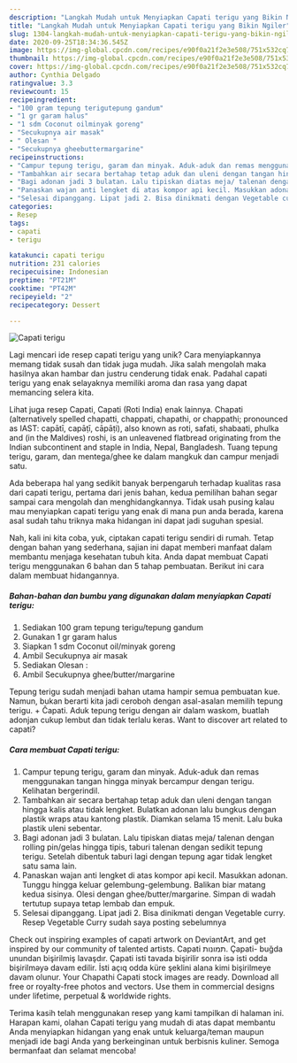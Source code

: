 ```yaml
---
description: "Langkah Mudah untuk Menyiapkan Capati terigu yang Bikin Ngiler"
title: "Langkah Mudah untuk Menyiapkan Capati terigu yang Bikin Ngiler"
slug: 1304-langkah-mudah-untuk-menyiapkan-capati-terigu-yang-bikin-ngiler
date: 2020-09-25T18:34:36.545Z
image: https://img-global.cpcdn.com/recipes/e90f0a21f2e3e508/751x532cq70/capati-terigu-foto-resep-utama.jpg
thumbnail: https://img-global.cpcdn.com/recipes/e90f0a21f2e3e508/751x532cq70/capati-terigu-foto-resep-utama.jpg
cover: https://img-global.cpcdn.com/recipes/e90f0a21f2e3e508/751x532cq70/capati-terigu-foto-resep-utama.jpg
author: Cynthia Delgado
ratingvalue: 3.3
reviewcount: 15
recipeingredient:
- "100 gram tepung terigutepung gandum"
- "1 gr garam halus"
- "1 sdm Coconut oilminyak goreng"
- "Secukupnya air masak"
- " Olesan "
- "Secukupnya gheebuttermargarine"
recipeinstructions:
- "Campur tepung terigu, garam dan minyak. Aduk-aduk dan remas menggunakan tangan hingga minyak bercampur dengan terigu. Kelihatan bergerindil."
- "Tambahkan air secara bertahap tetap aduk dan uleni dengan tangan hingga kalis atau tidak lengket. Bulatkan adonan lalu bungkus dengan plastik wraps atau kantong plastik. Diamkan selama 15 menit. Lalu buka plastik uleni sebentar."
- "Bagi adonan jadi 3 bulatan. Lalu tipiskan diatas meja/ talenan dengan rolling pin/gelas hingga tipis, taburi talenan dengan sedikit tepung terigu. Setelah dibentuk taburi lagi dengan tepung agar tidak lengket satu sama lain."
- "Panaskan wajan anti lengket di atas kompor api kecil. Masukkan adonan. Tunggu hingga keluar gelembung-gelembung. Balikan biar matang kedua sisinya. Olesi dengan ghee/butter/margarine. Simpan di wadah tertutup supaya tetap lembab dan empuk."
- "Selesai dipanggang. Lipat jadi 2. Bisa dinikmati dengan Vegetable curry. Resep Vegetable Curry sudah saya posting sebelumnya"
categories:
- Resep
tags:
- capati
- terigu

katakunci: capati terigu 
nutrition: 231 calories
recipecuisine: Indonesian
preptime: "PT21M"
cooktime: "PT42M"
recipeyield: "2"
recipecategory: Dessert

---
```



![Capati terigu](https://img-global.cpcdn.com/recipes/e90f0a21f2e3e508/751x532cq70/capati-terigu-foto-resep-utama.jpg)

Lagi mencari ide resep capati terigu yang unik? Cara menyiapkannya memang tidak susah dan tidak juga mudah. Jika salah mengolah maka hasilnya akan hambar dan justru cenderung tidak enak. Padahal capati terigu yang enak selayaknya memiliki aroma dan rasa yang dapat memancing selera kita.

Lihat juga resep Capati, Capati (Roti India) enak lainnya. Chapati (alternatively spelled chapatti, chappati, chapathi, or chappathi; pronounced as IAST: capātī, capāṭī, cāpāṭi), also known as roti, safati, shabaati, phulka and (in the Maldives) roshi, is an unleavened flatbread originating from the Indian subcontinent and staple in India, Nepal, Bangladesh. Tuang tepung terigu, garam, dan mentega/ghee ke dalam mangkuk dan campur menjadi satu.

Ada beberapa hal yang sedikit banyak berpengaruh terhadap kualitas rasa dari capati terigu, pertama dari jenis bahan, kedua pemilihan bahan segar sampai cara mengolah dan menghidangkannya. Tidak usah pusing kalau mau menyiapkan capati terigu yang enak di mana pun anda berada, karena asal sudah tahu triknya maka hidangan ini dapat jadi suguhan spesial.


Nah, kali ini kita coba, yuk, ciptakan capati terigu sendiri di rumah. Tetap dengan bahan yang sederhana, sajian ini dapat memberi manfaat dalam membantu menjaga kesehatan tubuh kita. Anda dapat membuat Capati terigu menggunakan 6 bahan dan 5 tahap pembuatan. Berikut ini cara dalam membuat hidangannya.

<!--inarticleads1-->

##### Bahan-bahan dan bumbu yang digunakan dalam menyiapkan Capati terigu:

1. Sediakan 100 gram tepung terigu/tepung gandum
1. Gunakan 1 gr garam halus
1. Siapkan 1 sdm Coconut oil/minyak goreng
1. Ambil Secukupnya air masak
1. Sediakan  Olesan :
1. Ambil Secukupnya ghee/butter/margarine


Tepung terigu sudah menjadi bahan utama hampir semua pembuatan kue. Namun, bukan berarti kita jadi ceroboh dengan asal-asalan memilih tepung terigu. + Čapati. Aduk tepung terigu dengan air dalam waskom, buatlah adonjan cukup lembut dan tidak terlalu keras. Want to discover art related to capati? 

<!--inarticleads2-->

##### Cara membuat Capati terigu:

1. Campur tepung terigu, garam dan minyak. Aduk-aduk dan remas menggunakan tangan hingga minyak bercampur dengan terigu. Kelihatan bergerindil.
1. Tambahkan air secara bertahap tetap aduk dan uleni dengan tangan hingga kalis atau tidak lengket. Bulatkan adonan lalu bungkus dengan plastik wraps atau kantong plastik. Diamkan selama 15 menit. Lalu buka plastik uleni sebentar.
1. Bagi adonan jadi 3 bulatan. Lalu tipiskan diatas meja/ talenan dengan rolling pin/gelas hingga tipis, taburi talenan dengan sedikit tepung terigu. Setelah dibentuk taburi lagi dengan tepung agar tidak lengket satu sama lain.
1. Panaskan wajan anti lengket di atas kompor api kecil. Masukkan adonan. Tunggu hingga keluar gelembung-gelembung. Balikan biar matang kedua sisinya. Olesi dengan ghee/butter/margarine. Simpan di wadah tertutup supaya tetap lembab dan empuk.
1. Selesai dipanggang. Lipat jadi 2. Bisa dinikmati dengan Vegetable curry. Resep Vegetable Curry sudah saya posting sebelumnya


Check out inspiring examples of capati artwork on DeviantArt, and get inspired by our community of talented artists. Capati תמונות. Çapati- buğda unundan bişirilmiş lavaşdır. Çapati isti tavada bişirilir sonra isə isti odda bişirilməyə davam edilir. İsti açıq odda küre şeklini alana kimi bişirilmeye davam olunur. Your Chapathi Capati stock images are ready. Download all free or royalty-free photos and vectors. Use them in commercial designs under lifetime, perpetual &amp; worldwide rights. 

Terima kasih telah menggunakan resep yang kami tampilkan di halaman ini. Harapan kami, olahan Capati terigu yang mudah di atas dapat membantu Anda menyiapkan hidangan yang enak untuk keluarga/teman maupun menjadi ide bagi Anda yang berkeinginan untuk berbisnis kuliner. Semoga bermanfaat dan selamat mencoba!
